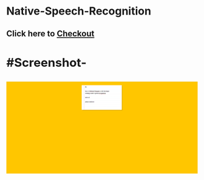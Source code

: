 # Native-Speech-Recognition

<h2>Click here to <a href="https://mp-214.github.io/Native-Speech-Recognition/">Checkout<a/><h2/>

#Screenshot-

![](Capture.PNG)

